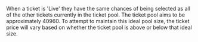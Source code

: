 When a ticket is 'Live' they have the same chances of being selected as all of the other tickets currently in the ticket pool.  The ticket pool aims to be approximately 40960.  To attempt to maintain this ideal pool size, the ticket price will vary based on whether the ticket pool is above or below that ideal size. 
